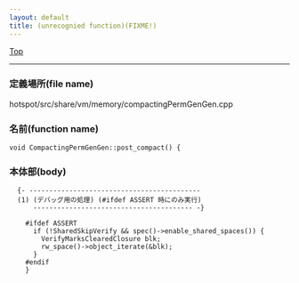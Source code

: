 ```yaml
---
layout: default
title: (unrecognied function)(FIXME!)
---
```

[Top](../index.html)

--- 
### 定義場所(file name)
hotspot/src/share/vm/memory/compactingPermGenGen.cpp

### 名前(function name)
```
void CompactingPermGenGen::post_compact() {
```

### 本体部(body)
```
  {- -------------------------------------------
  (1) (デバッグ用の処理) (#ifdef ASSERT 時にのみ実行)
      ---------------------------------------- -}

	#ifdef ASSERT
	  if (!SharedSkipVerify && spec()->enable_shared_spaces()) {
	    VerifyMarksClearedClosure blk;
	    rw_space()->object_iterate(&blk);
	  }
	#endif
	}
	
```


